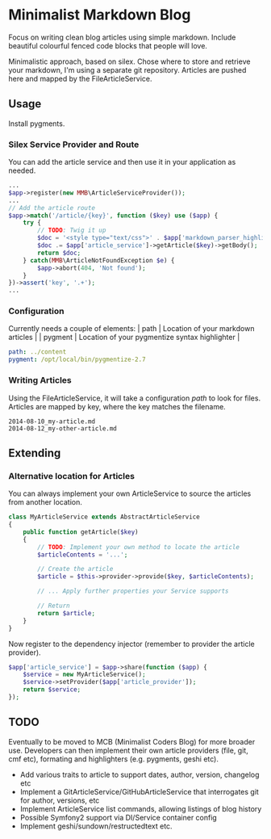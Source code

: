 # Minimalist Markdown Blog

Focus on writing clean blog articles using simple markdown. Include beautiful colourful fenced code blocks that people
will love.

Minimalistic approach, based on silex. Chose where to store and retrieve your markdown, I'm using a separate git
repository. Articles are pushed here and mapped by the FileArticleService.

## Usage

Install pygments.

### Silex Service Provider and Route

You can add the article service and then use it in your application as needed.

```php
...
$app->register(new MMB\ArticleServiceProvider());
...
// Add the article route
$app->match('/article/{key}', function ($key) use ($app) {
    try {
        // TODO: Twig it up
        $doc = '<style type="text/css">' . $app['markdown_parser_highlighter']->getStyles() . '</style>';
        $doc .= $app['article_service']->getArticle($key)->getBody();
        return $doc;
    } catch(MMB\ArticleNotFoundException $e) {
        $app->abort(404, 'Not found');
    }
})->assert('key', '.+');
...
```

### Configuration

Currently needs a couple of elements:
| path | Location of your markdown articles |
| pygment | Location of your pygmentize syntax highlighter |

```yaml
path: ../content
pygment: /opt/local/bin/pygmentize-2.7
```

### Writing Articles

Using the FileArticleService, it will take a configuration _path_ to look for files. Articles are mapped by key, where
the key matches the filename.

    2014-08-10_my-article.md
    2014-08-12_my-other-article.md

## Extending

### Alternative location for Articles

You can always implement your own ArticleService to source the articles from another location.

```php
class MyArticleService extends AbstractArticleService
{
    public function getArticle($key)
    {
        // TODO: Implement your own method to locate the article
        $articleContents = '...';

        // Create the article
        $article = $this->provider->provide($key, $articleContents);

        // ... Apply further properties your Service supports

        // Return
        return $article;
    }
}
```

Now register to the dependency injector (remember to provider the article provider).

```php
$app['article_service'] = $app->share(function ($app) {
    $service = new MyArticleService();
    $service->setProvider($app['article_provider']);
    return $service;
});
```

## TODO

Eventually to be moved to MCB (Minimalist Coders Blog) for more broader use. Developers can then implement their
own article providers (file, git, cmf etc), formating and highlighters (e.g. pygments, geshi etc).

- Add various traits to article to support dates, author, version, changelog etc
- Implement a GitArticleService/GitHubArticleService that interrogates git for author, versions, etc
- Implement ArticleService list commands, allowing listings of blog history
- Possible Symfony2 support via DI/Service container config
- Implement geshi/sundown/restructedtext etc.


